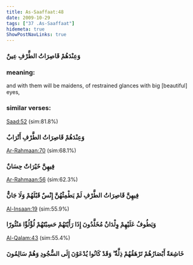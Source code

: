 ```yaml
---
title: As-Saaffaat:48
date: 2009-10-29
tags: ["37 .As-Saaffaat"]
hidemeta: true 
ShowPostNavLinks: true 
---
```

### وَعِنْدَهُمْ قَاصِرَاتُ الطَّرْفِ عِينٌ
### meaning: 
and with them will be maidens, of restrained glances with big [beautiful] eyes,
### similar verses: 

[Saad:52](/38/52) (sim:81.8%)

### وَعِنْدَهُمْ قَاصِرَاتُ الطَّرْفِ أَتْرَابٌ

[Ar-Rahmaan:70](/55/70) (sim:68.1%)

### فِيهِنَّ خَيْرَاتٌ حِسَانٌ

[Ar-Rahmaan:56](/55/56) (sim:62.3%)

### فِيهِنَّ قَاصِرَاتُ الطَّرْفِ لَمْ يَطْمِثْهُنَّ إِنْسٌ قَبْلَهُمْ وَلَا جَانٌّ

[Al-Insaan:19](/76/19) (sim:55.9%)

### وَيَطُوفُ عَلَيْهِمْ وِلْدَانٌ مُخَلَّدُونَ إِذَا رَأَيْتَهُمْ حَسِبْتَهُمْ لُؤْلُؤًا مَنْثُورًا

[Al-Qalam:43](/68/43) (sim:55.4%)

### خَاشِعَةً أَبْصَارُهُمْ تَرْهَقُهُمْ ذِلَّةٌ ۖ وَقَدْ كَانُوا يُدْعَوْنَ إِلَى السُّجُودِ وَهُمْ سَالِمُونَ
